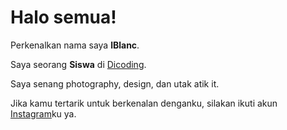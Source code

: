 # Halo semua! 

Perkenalkan nama saya **lBlanc**.

Saya seorang **Siswa** di [Dicoding](https://www.dicoding.com/).

Saya senang photography, design, dan utak atik it.

Jika kamu tertarik untuk berkenalan denganku, silakan ikuti akun [Instagram](https://www.instagram.com/ricky9111999/)ku ya.
